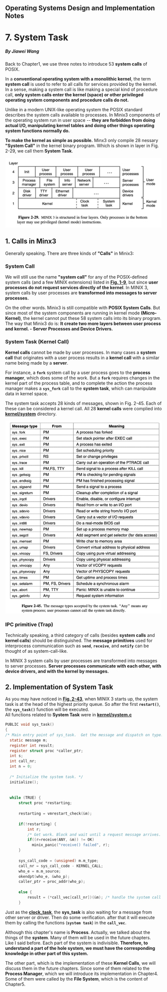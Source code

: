 ## Operating Systems Design and Implementation Notes

# 7. System Task
##### By Jiawei Wang

Back to Chapter1, we use three notes to introduce 53 **system calls** of POSIX.<br>


In a **conventional operating system with a monolithic kernel**, the term **system call** is used to refer to all calls for services provided by the kernel.<br> In a sense, making a system call is like making a special kind of procedure call, **only system calls enter the kernel (space) or other privileged operating system components and procedure calls do not.**<br>

Unlike in a modern UNIX-like operating system the POSIX standard describes the system calls available to processes. In Minix3 components of the operating system run in user space -- **they are forbidden from doing actual I/O, manipulating kernel tables and doing other things operating system functions normally do.**

**To make the kernel as simple as possible.** Minx3 only compile 28 nessary **"System Call"** in the kernel binary program. Which is shown in layer in Fig. 2-29, we call them **System Task**.

![layer](Sources/layer.png)


## 1. Calls in Minx3
Generally speaking. There are three kinds of **"Calls"** in Minix3:

### System Call
We will still use the name **"system call"** for any of the POSIX-defined system calls (and a few MINIX extensions) listed in **[Fig. 1-9](https://github.com/Angold-4/OSDI/blob/master/Chapter/Chapter1/5Syscall-1.md)**, but since **user processes do not request services directly of the kernel**. In MINIX 3, system calls by user processes are **transformed into messages to server processes.**

On the other words. Minix3 is still compatible with **POSIX System Calls**. But since most of the system components are running in kernel mode **(Micro-Kernel)**, the kernel cannot put these 58 system calls into its binary program. The way that Minix3 do is: **It create two more layers between user process and kernel. - Server Processes and Device Drivers.**<br>


### System Task (Kernel Call)

**Kernel calls** cannot be made by user processes. In many cases a **system call** that originates with a user process results in a **kernel call** with a similar name being made by a **server**.<br>

For instance, a **`fork`** system call by a user process goes to the **process manager**, which does some of the work. But a **`fork`** requires changes in the kernel part of the process table, and to complete the action the process manager makes a **`sys_fork`** call to the **system task**, which can manipulate data in kernel space.<br>

The system task accepts 28 kinds of messages, shown in Fig. 2-45. Each of these can be considered a kernel call.
All 28 **kernel calls** were complied into **[kernel/system](https://github.com/Angold-4/OSDI/tree/master/Minix3/kernel/system)** directory.<br>

![syscall](Sources/syscall.png)

### IPC primitive (Trap)

Technically speaking, a third category of calls (besides **system calls** and **kernel calls**) should be distinguished. The **message primitives** used for interprocess communication such as **`send`**, **`receive`**, and **`notify`** can be thought of as system-call-like.<br>

In MINIX 3 system calls by user processes are transformed into messages to server processes. **Server processes communicate with each other, with device drivers, and with the kernel by messages.**


## 2. Implementation of System Task 
As you may have noticed in **[Fig. 2-43](https://github.com/Angold-4/OSDI/blob/master/Chapter/Chapter2/5Scheduler.md#1-scheduling-in-minix3)**, when MINIX 3 starts up, the system task is at the head of the highest priority queue. So after the first **`restart()`**, the **`sys_task()`** function will be executed.<br>
All functions related to **System Task** were in **[kernel/system.c](https://github.com/Angold-4/OSDI/blob/master/Minix3/kernel/system.c)**<br>

```c
PUBLIC void sys_task()
{
/* Main entry point of sys_task.  Get the message and dispatch on type. */
  static message m;
  register int result;
  register struct proc *caller_ptr;
  int s;
  int call_nr;
  int n = 0;

  /* Initialize the system task. */
  initialize();


  while (TRUE) {
      struct proc *restarting;

      restarting = vmrestart_check(&m);

      if(!restarting) {
          int r;
          /* Get work. Block and wait until a request message arrives. */
          if((r=receive(ANY, &m)) != OK)
            minix_panic("receive() failed", r);
      } 

      sys_call_code = (unsigned) m.m_type;
      call_nr = sys_call_code - KERNEL_CALL;	
      who_e = m.m_source;
      okendpt(who_e, &who_p);
      caller_ptr = proc_addr(who_p);

      else {
          result = (*call_vec[call_nr])(&m); /* handle the system call */
      }

```

Just as the **[clock_task](https://github.com/Angold-4/OSDI/blob/master/Chapter/Chapter2/4ClockTick.md#3-implementation-of-clock-driver-in-minix3)**, the **sys_task** is also waiting for a message from other server or driver. Then do some verification. after that it will execute them by calling the functions (**`system task`**) in the **`call_vec`**.

Although this chapter's name is **Process**. Actually, we talked about the things of the **system**. Many of them will be used in the future chapters.<br>
Like I said before. Each part of the system is indivisible. **Therefore, to understand a part of the hole system, we must have the corresponding knowledge in other part of this system.**

The other part, which is the implementation of these **Kernel Calls**, we will discuss them in the future chapters. Since some of them related to the **Process Manager**, which we will introduce its implementation in Chapter4. Some of them were called by the **File System**, which is the content of Chapter5.
